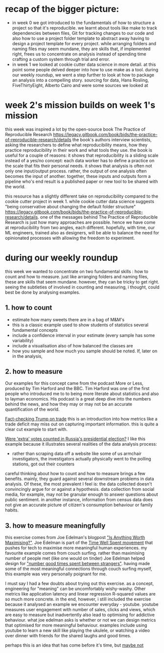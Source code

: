 # recap of the bigger picture: 

- in week 0 we got introduced to the fundamentals of how to structure a project so that it's reproducible. we learnt about tools like make to track dependencies between files, Git for tracking changes to our code and also how to use a project folder template to abstract away having to design a project template for every project. while arranging folders and naming files may seem mundane, they are skills that, if implemented right, frees us to concentrate on analysis instead of spending time crafting a custom system through trial and error. 
- in week 1 we looked at cookie cutter data science in more detail. at this point some people delved deeper into how to use make as a tool. during our weekly roundup, we went a step further to look at how to package an analysis into a compelling story. sourcing for data, Hans Rosling, FiveThirtyEight, Alberto Cairo and were some sources we looked at 
 
# week 2's mission builds on week 1's mission

this week was inspired a lot by the open-source book The Practice of Reproducible Research https://legacy.gitbook.com/book/bids/the-practice-of-reproducible-research/details the book's authors interview scientists, asking the researchers to define what reproducibility means, how they practice reproducibility in their work and what tools they use. the book is useful for a couple of reasons: it shows that reproducibility is a sliding scale instead of a yes/no concept: each data worker has to define a practice on the scale that fits their personal needs. it shows that analysis is often not only one input/output process. rather, the output of one analysis often becomes the input of another. together, these inputs and outputs form a pipeline who's end result is a published paper or new tool to be shared with the world. 

this resource has a slightly different take on reproducibility compared to the cookie cutter project in week 1. while cookie cutter data science suggests "being conservative about changing the default folder structure" https://legacy.gitbook.com/book/bids/the-practice-of-reproducible-research/details. one of the messages behind The Practice of Reproducible Research is just how many approaches are possible. hence we have come at reproducibility from two angles, each different. hopefully, with time, our ML engineers, trained also as designers, will be able to balance the need for opinionated processes with allowing the freedom to experiment.  

# during our weekly roundup

this week we wanted to concentrate on two fundamental skills : how to count and how to measure. just like arranging folders and naming files, these are skills that seem mundane. however, they can be tricky to get right. seeing the subtleties of involved in counting and measuring, i thought, could best be done by analysing examples. 

## 1. how to count 
- estimate how many sweets there are in a bag of M&M's
- this is a classic example used to show students of statistics several fundamental concepts
- include a confidence interval in your estimate (every sample has some variability) 
- include a visualisation also of how balanced the classes are 
- how you sample and how much you sample should be noted. If, later on in the analysis, 


## 2. how to measure 
Our examples for this concept came from the podcast More or Less, produced by Tim Harford and the BBC. Tim Harford was one of the first people who introduced me to to being more literate about statistics and also to layman economics. His podcast is a great deep dive into the numbers behind the news, and how they may or may not be an accurate quantification of the world. 

[Fact-checking Trump on trade](https://www.bbc.co.uk/programmes/p061cv86)
this is an introduction into how metrics like a trade deficit may miss out on capturing important information. this is quite a clear cut example to start with. 

[Were 'extra' votes counted in Russia's presidential election?](https://www.bbc.co.uk/programmes/p0623rb8)
I like this example because it illustrates several realities of the data analysis process: 
- rather than scraping data off a website like some of us armchair investigators, the investigators actually physically went to the polling stations, got out their counters 

careful thinking about how to count and how to measure brings a few benefits. mainly, they guard against several downstream problems in data analysis. Of these, the most prevalent I feel is: the data collected doesn't convincingly argue for or against a hypothesis. data collection from social media, for example, may not be granular enough to answer questions about public sentiment. in another instance, information from census data does not give an accurate picture of citizen's consumption behaviour or family habits. 

## 3. how to measure meaningfully 

this exercise comes from Joe Edelman's blogpost ["Is Anything Worth Maximising?"](https://medium.com/what-to-build/is-anything-worth-maximizing-d11e648eb56f). Joe Edelman is part of the [Time Well Spent movement](http://humanetech.com) that pushes for tech to maximise more meaningful human experiences. my favourite example comes from couch surfing. rather than maximising number of people met (like one would on tinder) Joe Edelman helped design for ["number good times spent between strangers"](https://github.com/jxe/jxe.github.com/tree/master/csmetrics). having made some of the most meaningful connections through couch surfing myself, this example was very personally poignant for me.  

I must say I had a few doubts about trying out this exercise. as a concept, engineering for "meaning" can be uncomfortably wishy-washy. Other metrics like application latency and linear regression R-squared values are so much more concrete. in the end, however, i still included the exercise because it analysed an example we encounter everyday - youtube. youtube measures user engagement with number of sales, clicks and views, which are easy to measure but inadvertently also lead to optimising for addictive behaviour. what joe edelman asks is whether or not we can design metrics that optimised for more meaningful behaviour. examples include using youtube to learn a new skill like playing the ukulele, or watching a video over dinner with friends for the shared laughs and good times. 

perhaps this is an idea that has come before it's time, but [maybe not](https://www.theverge.com/2018/1/17/16903844/time-well-spent-facebook-tristan-harris-mark-zuckerberg) 
